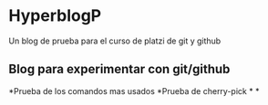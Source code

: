 # HyperblogP
Un blog de prueba  para el curso de platzi de git y github

## Blog para experimentar con git/github
*Prueba de los comandos mas usados
*Prueba de cherry-pick
*
*
